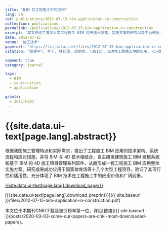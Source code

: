 ```yaml
---
title: "BIM 在工程施工中的应用"
lang: zh
ref: publications/2012-07-15-bim-application-in-construction
collection: publications
permalink: /publications/2012-07-15-bim-application-in-construction
excerpt: '本文总结了清华大学工程施工 BIM 应用技术架构、实施方案的研究以及平台研发、应用情况'
date: 2012-07-15
venue: '施工技术'
paperurl: 'https://linjiarui.net/files/2012-07-15-bim-application-in-construction.pdf'
citation: '张建平*, 李丁, 林佳瑞, 颜钢文. (2012). BIM在工程施工中的应用. <i>施工技术</i>, 41(16), 10-17.'

comment: true
category: journal

tags: 
  - BIM
  - construction
  - application

grants:
  - 2011THZ03
---
```



{{site.data.ui-text[page.lang].abstract}}
====

根据我国施工管理特点和实际需求，提出了工程施工 BIM 应用的技术架构、系统流程和应对措施，并将 BIM 与 4D 技术相结合，自主研发建筑施工 BIM 建模系统和基于 BIM 的 4D 施工项目管理系列软件，从而形成一套工程施工 BIM 应用整体实施方案。研究成果成功应用于国家体育场等十几个大型工程项目，验证了其可行性和适用性，充分体现了 BIM 技术在工程施工中的应用价值和广阔前景。

[{{site.data.ui-text[page.lang].download_paper}}](http://kns.cnki.net/KCMS/detail/detail.aspx?dbcode=CJFQ&dbname=CJFD2012&filename=SGJS201216004&v=MDAxOTJxWTlGWUlSOGVYMUx1eFlTN0RoMVQzcVRyV00xRnJDVVJMT2ZiK1Z1Rnlya1U3N05OaXJCZmJHNEg5UE4=)

[{{site.data.ui-text[page.lang].download_preprint}}]({{ site.baseurl }}/files/2012-07-15-bim-application-in-construction.pdf)

本文位于本期刊CNKI下载及被引榜单第一位，详见[链接]({{ site.baseurl }}/posts/2020-03-03-some-our-papers-are-cnki-most-downloaded-papers)。
